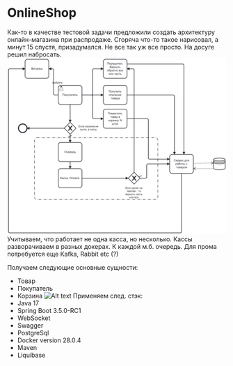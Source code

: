 # OnlineShop
Как-то в качестве тестовой задачи предложили создать архитектуру онлайн-магазина при распродаже. Сгоряча что-то такое нарисовал, а минут 15 спустя, призадумался. Не все так уж все просто. На досуге решил набросать.
![Alt text](onlineshop.png)
Учитываем, что работает не одна касса, но несколько. Кассы разворачиваем в разных докерах. К каждой м.б. очередь. Для прома потребуется еще Kafka, Rabbit etc (?)

Получаем следующие основные сущности:
 - Товар 
 - Покупатель
 - Корзина
![Alt text](db_structure.png)
Применяем след. стэк: 
 - Java 17
 - Spring Boot 3.5.0-RC1
 - WebSocket
 - Swagger
 - PostgreSql
 - Docker version 28.0.4
 - Maven
 - Liquibase
